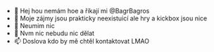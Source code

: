 - 👋 Hej hou nemám hoe a říkají mi @BagrBagros
- 👀 Moje zájmy jsou prakticky neexistuicí ale hry a kickbox jsou nice
- 🌱 Neumim nic
- 💞️ Nvm nic nebudu nic dělat
- 📫 Doslova kdo by mě chtěl kontaktovat LMAO
